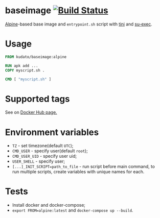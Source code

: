 # baseimage [![Build Status](https://travis-ci.org/kudato/baseimage.svg?branch=master)](https://travis-ci.org/kudato/baseimage)

[Alpine](https://alpinelinux.org)-based base image and ```entrypoint.sh``` script with [tini](https://github.com/krallin/tini) and [su-exec](https://github.com/ncopa/su-exec).

# Usage

```Dockerfile
FROM kudato/baseimage:alpine

RUN apk add ...
COPY myscript.sh .

CMD [ "myscript.sh" ]
```

# Supported tags

See on [Docker Hub page.](https://hub.docker.com/repository/docker/kudato/baseimage)

# Environment variables

 - ```TZ``` - set timezone(default ```UTC```);
 - ```CMD_USER``` - specify user(default ```root```);
 - ```CMD_USER_UID``` - specify user uid;
 - ```USER_SHELL``` - specify user;
 - ```[...]_INIT_SCRIPT=path_to_file``` - run script before main command, to run multiple scripts, create variables with unique names for each.

# Tests

 - Install docker and docker-compose;
 - ```export FROM=alpine:latest``` and ```docker-compose up --build```.
